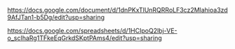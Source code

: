 https://docs.google.com/document/d/1dnPKxTlUnRQRRoLF3cz2Mlahioa3zd9AfJTan1-b5Dg/edit?usp=sharing

https://docs.google.com/spreadsheets/d/1HCIpoQ2lbj-VE-o_scIhaRg1TFkeEqGrkdSKptPAms4/edit?usp=sharing
